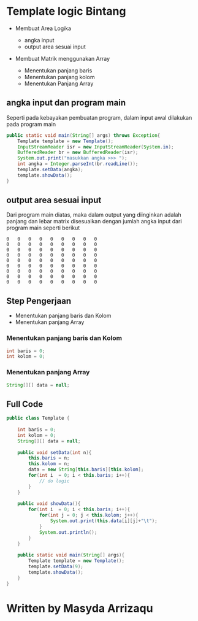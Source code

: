 # Template logic Bintang  
* 	Membuat Area Logika
	*	angka input
	*	output area sesuai input

*	Membuat Matrik menggunakan Array
	*	Menentukan panjang baris
	*	Menentukan panjang kolom
	* 	Menentukan Panjang Array

## angka input dan program main 
Seperti pada kebayakan pembuatan program, dalam input awal dilakukan pada program main
```java
public static void main(String[] args) throws Exception{
	Template template = new Template();
	InputStreamReader isr = new InputStreamReader(System.in);
	BufferedReader br = new BufferedReader(isr);
	System.out.print("masukkan angka >>> ");
	int angka = Integer.parseInt(br.readLine());
	template.setData(angka);
	template.showData();
}
```

## output area sesuai input
Dari program main diatas, maka dalam output yang diinginkan adalah panjang dan lebar matrix disesuaikan dengan jumlah angka input dari program main seperti berikut 
``` 
0	0	0	0	0	0	0	0	0
0	0	0	0	0	0	0	0	0
0	0	0	0	0	0	0	0	0
0	0	0	0	0	0	0	0	0
0	0	0	0	0	0	0	0	0
0	0	0	0	0	0	0	0	0
0	0	0	0	0	0	0	0	0
0	0	0	0	0	0	0	0	0
0	0	0	0	0	0	0	0	0
```

## Step Pengerjaan
* Menentukan panjang baris dan Kolom
* Menentukan panjang Array

### Menentukan panjang baris dan Kolom
```java
int baris = 0;
int kolom = 0;
```

### Menentukan panjang Array
```java
String[][] data = null;
```

## Full Code 
```java
public class Template {
	
	int baris = 0;
	int kolom = 0;
	String[][] data = null;
	
	public void setData(int n){
		this.baris = n;
		this.kolom = n;
		data = new String[this.baris][this.kolom];
		for(int i  = 0; i < this.baris; i++){
			// do logic 
		}
	}
	
	public void showData(){
		for(int i  = 0; i < this.baris; i++){
			for(int j = 0; j < this.kolom; j++){
				System.out.print(this.data[i][j]+"\t");
			}
			System.out.println();
		}
	}
	
	public static void main(String[] args){
		Template template = new Template();
		template.setData(9);
		template.showData();
	}
}
```

# Written by Masyda Arrizaqu 